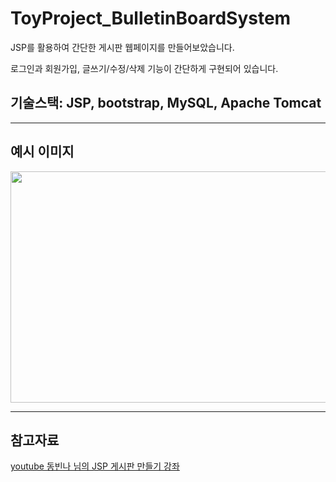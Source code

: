 # ToyProject_BulletinBoardSystem
JSP를 활용하여 간단한 게시판 웹페이지를 만들어보았습니다.

로그인과 회원가입, 글쓰기/수정/삭제 기능이 간단하게 구현되어 있습니다.

## 기술스택: JSP, bootstrap, MySQL, Apache Tomcat
------------
## 예시 이미지
<img src="./JSP_BulletinBoardSystem/image/show.gif" width="700" height="370">

------------
## 참고자료
[youtube 동빈나 님의 JSP 게시판 만들기 강좌](https://www.youtube.com/watch?v=wEIBDHfoMBg)